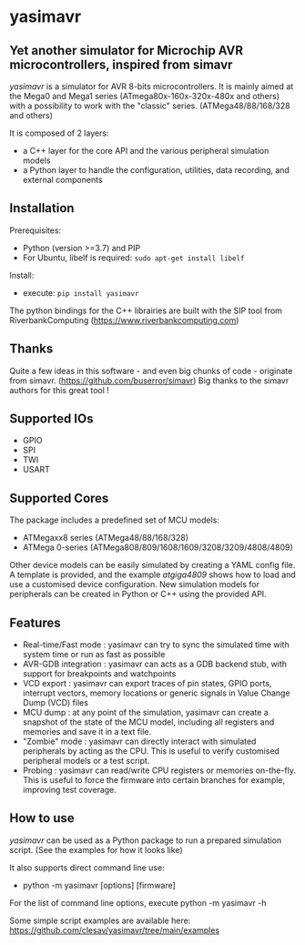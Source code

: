 # yasimavr
Yet another simulator for Microchip AVR microcontrollers, inspired from simavr
------------

_yasimavr_ is a simulator for AVR 8-bits microcontrollers.
It is mainly aimed at the Mega0 and Mega1 series (ATmega80x-160x-320x-480x and others)
with a possibility to work with the "classic" series. (ATMega48/88/168/328 and others)

It is composed of 2 layers:
* a C++ layer for the core API and the various peripheral simulation models
* a Python layer to handle the configuration, utilities, data recording, and external
components

Installation
------------
Prerequisites:
* Python (version >=3.7) and PIP
* For Ubuntu, libelf is required: ```sudo apt-get install libelf```

Install:
* execute: ```pip install yasimavr```

The python bindings for the C++ librairies are built with the SIP tool from RiverbankComputing
(https://www.riverbankcomputing.com)

Thanks
------
Quite a few ideas in this software - and even big chunks of code - originate from simavr.
(https://github.com/buserror/simavr)
Big thanks to the simavr authors for this great tool !

Supported IOs
--------------
* GPIO
* SPI
* TWI
* USART

Supported Cores
---------------
The package includes a predefined set of MCU models:
* ATMegaxx8 series (ATMega48/88/168/328)
* ATMega 0-series (ATMega808/809/1608/1609/3208/3209/4808/4809)

Other device models can be easily simulated by creating a YAML config file.
A template is provided, and the example _atgiga4809_ shows how to load and use a customised device configuration.
New simulation models for peripherals can be created in Python or C++ using the provided API.

Features
--------
* Real-time/Fast mode : yasimavr can try to sync the simulated time with system time or run as fast as possible
* AVR-GDB integration : yasimavr can acts as a GDB backend stub, with support for breakpoints and watchpoints
* VCD export : yasimavr can export traces of pin states, GPIO ports, interrupt vectors, memory locations or generic signals in Value Change Dump (VCD) files
* MCU dump : at any point of the simulation, yasimavr can create a snapshot of the state of the MCU model, including all registers and memories and save it in a text file.
* "Zombie" mode : yasimavr can directly interact with simulated peripherals by acting as the CPU. This is useful to verify customised peripheral models or a test script.
* Probing : yasimavr can read/write CPU registers or memories on-the-fly. This is useful to force the firmware into certain branches for example, improving test coverage.

How to use
----------
_yasimavr_ can be used as a Python package to run a prepared simulation script.
(See the examples for how it looks like)

It also supports direct command line use:
* python -m yasimavr [options] [firmware]

For the list of command line options, execute python -m yasimavr -h

Some simple script examples are available here:
https://github.com/clesav/yasimavr/tree/main/examples
